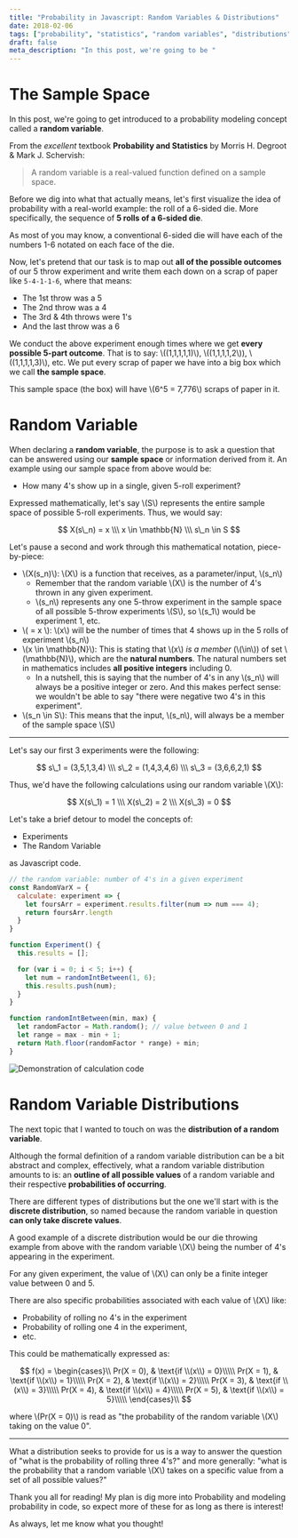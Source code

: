 ```yaml
---
title: "Probability in Javascript: Random Variables & Distributions"
date: 2018-02-06
tags: ["probability", "statistics", "random variables", "distributions"]
draft: false
meta_description: "In this post, we're going to be "
---
```


# The Sample Space
In this post, we're going to get introduced to a probability modeling concept
called a __random variable__.

From the _excellent_ textbook __Probability and Statistics__ by Morris H.
Degroot & Mark J. Schervish:

> A random variable is a real-valued function defined on a sample space.

Before we dig into what that actually means, let's first visualize the idea of
probability with a real-world example: the roll of a 6-sided die. More specifically,
the sequence of __5 rolls of a 6-sided die__.

As most of you may know, a conventional 6-sided die will have each of the numbers
1-6 notated on each face of the die.

Now, let's pretend that our task is to map out __all of the possible outcomes__
of our 5 throw experiment and write them each down on a scrap of paper like
`5-4-1-1-6`, where that means:

* The 1st throw was a 5
* The 2nd throw was a 4
* The 3rd & 4th throws were 1's
* And the last throw was a 6

We conduct the above experiment enough times where we get __every possible
5-part outcome__. That is to say: \\((1,1,1,1,1)\\), \\((1,1,1,1,2\\)),
\\((1,1,1,1,3)\\), etc. We put every scrap of paper we have into a big box which we
call __the sample space__.

This sample space (the box) will have \\(6^5 = 7,776\\) scraps of paper in it.

# Random Variable
When declaring a __random variable__, the purpose is to ask a question that can
be answered using our __sample space__ or information derived from it. An example
using our sample space from above would be:

* How many 4's show up in a single, given 5-roll experiment?

Expressed mathematically, let's say \\(S\\) represents the entire sample space
of possible 5-roll experiments. Thus, we would say:

$$
X(s\_n) = x \\\ x \in \mathbb{N} \\\ s\_n \in S
$$

Let's pause a second and work through this mathematical notation, piece-by-piece:

* \\(X(s\_n)\\): \\(X\\) is a function that receives, as a parameter/input, \\(s\_n\\)
    * Remember that the random variable \\(X\\) is the number of 4's thrown in any
    given experiment.
    * \\(s\_n\\) represents any one 5-throw experiment in the sample space of
    all possible 5-throw experiments \\(S\\), so \\(s\_1\\) would be experiment 1,
    etc.
* \\( = x \\): \\(x\\) will be the number of times that 4 shows up in the 5 rolls
of experiment \\(s\_n\\)
* \\(x \in \mathbb{N}\\): This is stating that \\(x\\) _is a member_ (\\(\in\\))
of set \\(\mathbb{N}\\), which are the __natural numbers__. The natural numbers set
in mathematics includes __all positive integers__ including 0.
    * In a nutshell, this is saying that the number of 4's in any \\(s\_n\\) will
    always be a positive integer or zero. And this makes perfect sense: we wouldn't
    be able to say "there were negative two 4's in this experiment".
* \\(s\_n \in S\\): This means that the input, \\(s\_n\\), will always be a member
of the sample space \\(S\\)

---

Let's say our first 3 experiments were the following:

$$
s\_1 = (3,5,1,3,4) \\\ s\_2 = (1,4,3,4,6) \\\ s\_3 = (3,6,6,2,1)
$$

Thus, we'd have the following calculations using our random variable \\(X\\):

$$
X(s\_1) = 1 \\\ X(s\_2) = 2 \\\ X(s\_3) = 0
$$

Let's take a brief detour to model the concepts of:

* Experiments
* The Random Variable

as Javascript code.

```javascript
// the random variable: number of 4's in a given experiment
const RandomVarX = {
  calculate: experiment => {
    let foursArr = experiment.results.filter(num => num === 4);
    return foursArr.length
  }
}

function Experiment() {
  this.results = [];

  for (var i = 0; i < 5; i++) {
    let num = randomIntBetween(1, 6);
    this.results.push(num);
  }
}

function randomIntBetween(min, max) {
  let randomFactor = Math.random(); // value between 0 and 1
  let range = max - min + 1;
  return Math.floor(randomFactor * range) + min;
}
```

![Demonstration of calculation code](https://i.imgur.com/QH6ikq5.png)

# Random Variable Distributions

The next topic that I wanted to touch on was the __distribution of a random
variable__.

Although the formal definition of a random variable distribution can be a bit
abstract and complex, effectively, what a random variable distribution amounts to
is: an __outline of all possible values__ of a random variable and their
respective __probabilities of occurring__.

There are different types of distributions but the one we'll start with is the
__discrete distribution__, so named because the random variable in question
__can only take discrete values__.

A good example of a discrete distribution would be our die throwing example from
above with the random variable \\(X\\) being the number of 4's appearing in the
experiment.

For any given experiment, the value of \\(X\\) can only be a finite integer value
between 0 and 5.

There are also specific probabilities associated with each value of \\(X\\) like:

* Probability of rolling no 4's in the experiment
* Probability of rolling one 4 in the experiment,
* etc.

This could be mathematically expressed as:

$$
f(x) =
\begin{cases}\\
Pr(X = 0), & \text{if \\(x\\) = 0}\\\\\
Pr(X = 1), & \text{if \\(x\\) = 1}\\\\\
Pr(X = 2), & \text{if \\(x\\) = 2}\\\\\
Pr(X = 3), & \text{if \\(x\\) = 3}\\\\\
Pr(X = 4), & \text{if \\(x\\) = 4}\\\\\
Pr(X = 5), & \text{if \\(x\\) = 5}\\\\\
\end{cases}\\
$$

where \\(Pr(X = 0)\\) is read as "the probability of the random variable \\(X\\)
taking on the value 0".

---

What a distribution seeks to provide for us is a way to answer the question of
"what is the probability of rolling three 4's?" and more generally: "what is
the probability that a random variable \\(X\\) takes on a specific value from a
set of all possible values?"

Thank you all for reading! My plan is dig more into Probability and modeling
probability in code, so expect more of these for as long as there is interest!

As always, let me know what you thought!
